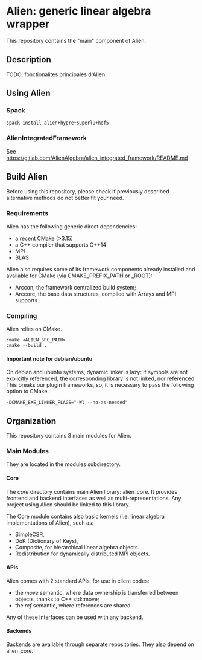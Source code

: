 # Alien: generic linear algebra wrapper

This repository contains the "main" component of Alien.

## Description

TODO: fonctionalites principales d'Alien.

## Using Alien

### Spack

```shell script
spack install alien+hypre+superlu+hdf5
```

### AlienIntegratedFramework

See https://gitlab.com/AlienAlgebra/alien_integrated_framework/README.md

## Build Alien

Before using this repository, please check if previously described alternative methods do not better fit your need. 

### Requirements

Alien has the following generic direct dependencies:
 - a recent CMake (>3.15)
 - a C++ compiler that supports C++14
 - MPI
 - BLAS

Alien also requires some of its framework components already installed and available for CMake (via CMAKE_PREFIX_PATH 
or <PACKAGE>_ROOT):
 - Arccon, the framework centralized build system;
 - Arccore, the base data structures, compiled with Arrays and MPI supports.

### Compiling

Alien relies on CMake.

```shell script
cmake <ALIEN_SRC_PATH>
cmake --build . 
```

#### Important note for debian/ubuntu

On debian and ubuntu systems, dynamic linker is lazy: if symbols are not explicitly referenced, the corresponding 
library is not linked, nor referenced.
This breaks our plugin frameworks, so, it is necessary to pass the following option to CMake.
```shell script
-DCMAKE_EXE_LINKER_FLAGS="-Wl,--no-as-needed"
```

## Organization

This repository contains 3 main modules for Alien.

### Main Modules

They are located in the modules subdirectory.

#### Core

The *core* directory contains main Alien library: alien_core.
It provides frontend and backend interfaces as well as multi-representations.
Any project using Alien should be linked to this library.

The Core module contains also basic kernels (i.e. linear algebra implementations of Alien), such as:
 - SimpleCSR, 
 - DoK (Dictionary of Keys),
 - Composite, for hierarchical linear algebra objects.
 - Redistribution for dynamically distributed MPI objects.

#### APIs

Alien comes with 2 standard APIs, for use in client codes:
 - the *move* semantic, where data ownership is transferred between objects, thanks to C++ std::move;
 - the *ref* semantic, where references are shared.
 
Any of these interfaces can be used with any backend.

#### Backends

Backends are available through separate repositories. They also depend on alien_core.
